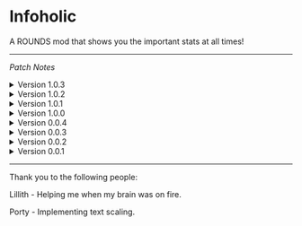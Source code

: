 # Infoholic

 A ROUNDS mod that shows you the important stats at all times!

 ---

<i>Patch Notes</i>

<details>
<summary>Version 1.0.3</summary>
<br>

Released on <i>5/6/2022</i>


Text now draws over game objects (things like parts of the map, or cards during the pick phase.)

---
</details>

<details>
<summary>Version 1.0.2</summary>
<br>

Released on <i>4/29/2022</i>


Removed BETA text from the readme.

---
</details>

<details>
<summary>Version 1.0.1</summary>
<br>

Released on <i>4/8/2022</i>


Removed BETA text around the menus.

Increased the max values for offsets.

---
</details>

<details>
<summary>Version 1.0.0</summary>
<br>

Released on <i>3/30/2022</i>


A simplicity toggle that is enabled by default, removes most of the stats, and looks much less intimidating.

Added Jump Count, Player Size, and Additional Blocks.

---
</details>

<details>
<summary>Version 0.0.4</summary>
<br>

Released on <i>3/24/2022</i>


Bug fixes regarding the settings preview.

---
</details>

<details>
<summary>Version 0.0.3</summary>
<br>

Released on <i>3/23/2022</i>


Added a keybinding to disable the menu on the fly (O by default.)

Centered the text better to the bottom left of the screen by default.

Fixed bugs relating to the Settings Preview, shouldn't glitch out anymore.

Fixed bugs with Disable during pick phase.

---
</details>

<details>
<summary>Version 0.0.2</summary>
<br>

Released on <i>3/21/2022</i>


Three new stats added.

Fixed bugs when entering sandbox, mod still does not work in sandbox though, just no more console flooding :)

---
</details>

<details>
<summary>Version 0.0.1</summary>
<br>

Released on <i>3/21/2022</i>


Initial Beta release.

---
</details>

---

Thank you to the following people:

Lillith - Helping me when my brain was on fire.

Porty - Implementing text scaling.
